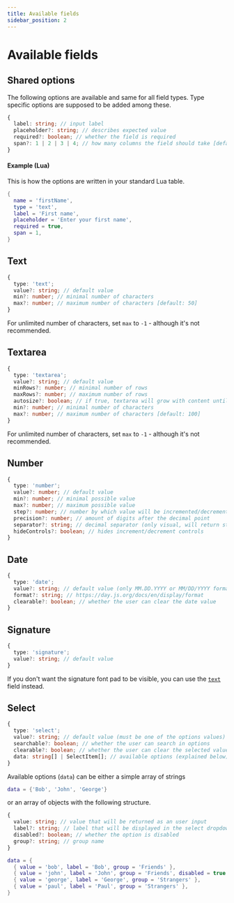 ```yaml
---
title: Available fields
sidebar_position: 2
---
```


# Available fields

## Shared options
The following options are available and same for all field types.
Type specific options are supposed to be added among these.
```ts
{
  label: string; // input label
  placeholder?: string; // describes expected value
  required?: boolean; // whether the field is required
  span?: 1 | 2 | 3 | 4; // how many columns the field should take [default: 2 (half)]
}
```

#### Example (Lua)
This is how the options are written in your standard Lua table.
```lua
{
  name = 'firstName',
  type = 'text',
  label = 'First name',
  placeholder = 'Enter your first name',
  required = true,
  span = 1,
}
```



## Text
```ts
{
  type: 'text';
  value?: string; // default value
  min?: number; // minimal number of characters
  max?: number; // maximum number of characters [default: 50]
}
```
For unlimited number of characters, set `max` to `-1` - although it's not recommended.



## Textarea
```ts
{
  type: 'textarea';
  value?: string; // default value
  minRows?: number; // minimal number of rows
  maxRows?: number; // maximum number of rows
  autosize?: boolean; // if true, textarea will grow with content until maxRows are reached
  min?: number; // minimal number of characters
  max?: number; // maximum number of characters [default: 100]
}
```
For unlimited number of characters, set `max` to `-1` - although it's not recommended.



## Number
```ts
{
  type: 'number';
  value?: number; // default value
  min?: number; // minimal possible value
  max?: number; // maximum possible value
  step?: number; // number by which value will be incremented/decremented
  precision?: number; // amount of digits after the decimal point
  separator?: string; // decimal separator (only visual, will return standard float)
  hideControls?: boolean; // hides increment/decrement controls
}
```



## Date
```ts
{
  type: 'date';
  value?: string; // default value (only MM.DD.YYYY or MM/DD/YYYY format)
  format?: string; // https://day.js.org/docs/en/display/format
  clearable?: boolean; // whether the user can clear the date value
}
```



## Signature
```ts
{
  type: 'signature';
  value?: string; // default value
}
```
If you don't want the signature font pad to be visible, you can use the [`text`](#text) field instead.



## Select
```ts
{
  type: 'select';
  value?: string; // default value (must be one of the options values)
  searchable?: boolean; // whether the user can search in options
  clearable?: boolean; // whether the user can clear the selected value
  data: string[] | SelectItem[]; // available options (explained below)
}
```

Available options (`data`) can be either a simple array of strings
```lua
data = {'Bob', 'John', 'George'}
```

or an array of objects with the following structure.
```ts
{
  value: string; // value that will be returned as an user input
  label?: string; // label that will be displayed in the select dropdown [default: value]
  disabled?: boolean; // whether the option is disabled
  group?: string; // group name 
}
```
```lua
data = {
  { value = 'bob', label = 'Bob', group = 'Friends' },
  { value = 'john', label = 'John', group = 'Friends', disabled = true },
  { value = 'george', label = 'George', group = 'Strangers' },
  { value = 'paul', label = 'Paul', group = 'Strangers' },
}
```
